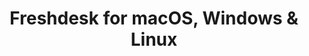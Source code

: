 ---
name: Freshdesk
url: 'https://freshdesk.com/login'
category: Business
title: 'Freshdesk for macOS, Windows & Linux'
key: freshdesk

---